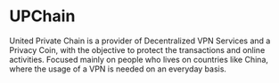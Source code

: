 # UPChain

United Private Chain is a provider of Decentralized VPN Services and a Privacy Coin, with the objective to protect the transactions and online activities. Focused mainly on people who lives on countries like China, where the usage of a VPN is needed on an everyday basis.
